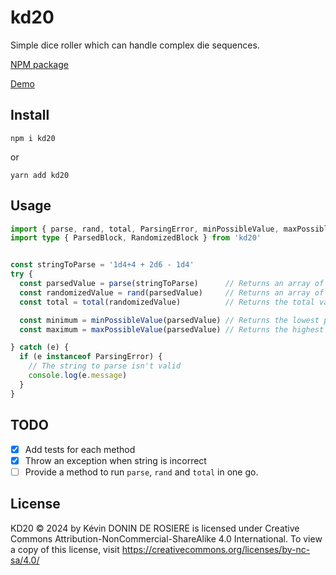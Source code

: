 # kd20
Simple dice roller which can handle complex die sequences.

[NPM package](https://www.npmjs.com/package/kd20?activeTab=readme)

[Demo](https://www.kddr.fr/app/d20)

## Install
`npm i kd20`

or

`yarn add kd20`

## Usage
```ts
import { parse, rand, total, ParsingError, minPossibleValue, maxPossibleValue } from 'kd20'
import type { ParsedBlock, RandomizedBlock } from 'kd20'


const stringToParse = '1d4+4 + 2d6 - 1d4'
try {
  const parsedValue = parse(stringToParse)      // Returns an array of Object representing each die and fixed value to randomize
  const randomizedValue = rand(parsedValue)     // Returns an array of Object similar to before, this time with an extra field for each Object containing the randomized value
  const total = total(randomizedValue)          // Returns the total value of the parsed and randomized string

  const minimum = minPossibleValue(parsedValue) // Returns the lowest possible total value
  const maximum = maxPossibleValue(parsedValue) // Returns the highest possible total value

} catch (e) {
  if (e instanceof ParsingError) {
    // The string to parse isn't valid
    console.log(e.message)
  }
}

```

## TODO
- [X] Add tests for each method
- [X] Throw an exception when string is incorrect
- [ ] Provide a method to run `parse`, `rand` and `total` in one go.

## License
KD20 © 2024 by Kévin DONIN DE ROSIERE is licensed under Creative Commons Attribution-NonCommercial-ShareAlike 4.0 International. To view a copy of this license, visit https://creativecommons.org/licenses/by-nc-sa/4.0/
